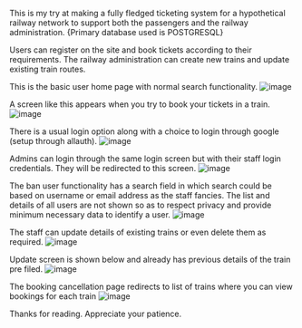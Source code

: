 This is my try at making a fully fledged  ticketing system for a hypothetical railway network to support both the passengers and the railway administration. {Primary database used is POSTGRESQL}

Users can register on the site and book tickets according to their requirements. The railway administration can create new trains and update existing train routes.

This is the basic user home page with normal search functionality.
![image](https://github.com/Darshbir/Railway-Ticketing-System--DVM-R2-/assets/87403404/03e7b574-fd67-414b-a9b5-dddc72eb22a9)

A screen like this appears when you try to book your tickets in a train.
![image](https://github.com/Darshbir/Railway-Ticketing-System--DVM-R2-/assets/87403404/059325d1-d821-4692-9cd7-42956340e860)

There is a usual login option along with a choice to login through google (setup through allauth).
![image](https://github.com/Darshbir/Railway-Ticketing-System--DVM-R2-/assets/87403404/df82a104-b8dd-4b72-9812-f23717d46950)

Admins can login through the same login screen but with their staff login credentials. They will be redirected to this screen.
![image](https://github.com/Darshbir/Railway-Ticketing-System--DVM-R2-/assets/87403404/7b74361c-6363-4c2c-827a-7111810c81b1)

The ban user functionality has a search field in which search could be based on username or email address as the staff fancies. The list and details of all users are not shown so as to respect privacy and provide minimum necessary data to identify a user. 
![image](https://github.com/Darshbir/Railway-Ticketing-System--DVM-R2-/assets/87403404/455fc683-536c-4a12-9d32-54ab0af809a5)

The staff can update details of existing trains or even delete them as required.
![image](https://github.com/Darshbir/Railway-Ticketing-System--DVM-R2-/assets/87403404/777dfaf0-bbc7-4749-9d93-d9d009e7006e)

Update screen is shown below and already has previous details of the train pre filed.
![image](https://github.com/Darshbir/Railway-Ticketing-System--DVM-R2-/assets/87403404/7ebe83fa-9023-43f9-ba5e-680191213844)

The booking cancellation page redirects to list of trains where you can view bookings for each train
![image](https://github.com/Darshbir/Railway-Ticketing-System--DVM-R2-/assets/87403404/f31fe090-b620-4357-9b2d-0dc6fd777f2e)

Thanks for reading. Appreciate your patience.
